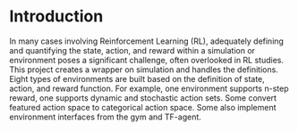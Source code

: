 # Introduction
In many cases involving Reinforcement Learning (RL), adequately defining and quantifying the state, action, and reward within a simulation or environment poses a significant challenge, often overlooked in RL studies. This project creates a wrapper on simulation and handles the definitions. Eight types of environments are built based on the definition of state, action, and reward function. For example, one environment supports n-step reward, one supports dynamic and stochastic action sets. Some convert featured action space to categorical action space. Some also implement environment interfaces from the gym and TF-agent. 
